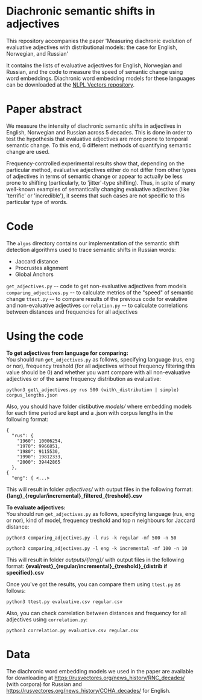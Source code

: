 # Diachronic semantic shifts in adjectives

This repository accompanies the paper 'Measuring diachronic evolution of evaluative adjectives with distributional models: the case for English, Norwegian, and Russian'

It contains the lists of evaluative adjectives for English, Norwegian and Russian, and the code to measure the speed of semantic change using word embeddings. Diachronic word embedding models for these languages can be downloaded at the [NLPL Vectors repository](http://vectors.nlpl.eu/repository/).



# Paper abstract

We measure the intensity of diachronic semantic shifts in adjectives in English, Norwegian and Russian across 5 decades. This is done in order to test the hypothesis that evaluative adjectives are more prone to temporal semantic change. To this end, 6 different methods of quantifying semantic change are used.

Frequency-controlled experimental results show that, depending on the particular method, evaluative adjectives either do not differ from other types of adjectives in terms of semantic change or appear to actually be less prone to shifting (particularly, to 'jitter'-type shifting). Thus, in spite of many well-known examples of semantically changing evaluative adjectives (like 'terrific' or 'incredible'), it seems that such cases are not specific to this particular type of words.


# Code

The `algos` directory contains our implementation of the semantic shift detection algorithms 
used to trace semantic shifts in Russian words:

- Jaccard distance
- Procrustes alignment
- Global Anchors

`get_adjectives.py` -- code to get non-evaluative adjectives from models
`comparing_adjectives.py` -- to calculate metrics of the "speed" of semantic change
`ttest.py` -- to compare results of the previous code for evalutive and non-evaluative adjectives
`correlation.py` -- to calculate correlations between distances and frequencies for all adjectives


# Using the code

**To get adjectives from language for comparing:**  
You should run `get_adjectives.py` as follows, specifying language (rus, eng or nor), frequency treshold (for all adjectives without frequency filtering this value should be 0) and whether you want compare with all non-evaluative adjectives or of the same frequency distribution as evaluative:  

```
python3 get\_adjectives.py rus 500 (with\_distribution | simple) corpus_lengths.json
```

Also, you should have folder distibutive _models/_ where embedding models for each time period are kept and a .json with corpus lengths in the following format:  

```
{
  "rus": {
    "1960": 10006254,
    "1970": 9966851,
    "1980": 9115530,
    "1990": 19812333,
    "2000": 39442865
  },
{
  "eng": { <...>
```

This will result in folder _adjectives/_ with output files in the following format: **{lang}\_{regular/incremental}\_filtered\_{treshold}.csv**

**To evaluate adjectives:**  
You should run `get_adjectives.py` as follows, specifying language (rus, eng or nor), kind of model, frequency treshold and top n neighbours for Jaccard distance:  

```
python3 comparing_adjectives.py -l rus -k regular -mf 500 -n 50

python3 comparing_adjectives.py -l eng -k incremental -mf 100 -n 10
```

This will result in folder _outputs/{lang}/_ with output files in the following format: **{eval/rest}\_{regular/incremental}\_{treshold}\_{distrib if specified}.csv**  



Once you've got the results, you can compare them using `ttest.py` as follows:

```
python3 ttest.py evaluative.csv regular.csv
```


Also, you can check correlation between distances and frequency for all adjectives using `correlation.py`:

```
python3 correlation.py evaluative.csv regular.csv
```


# Data
The diachronic word embedding models we used in the paper are available for downloading at https://rusvectores.org/news_history/RNC_decades/ (with corpora) for Russian and https://rusvectores.org/news_history/COHA_decades/ for English.
